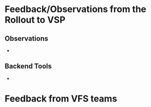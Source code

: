 # Feedback/Observations from the Rollout to VSP 
 ## Observations 
 - 
 
 
 ## Backend Tools 
 - 

# Feedback from VFS teams 
